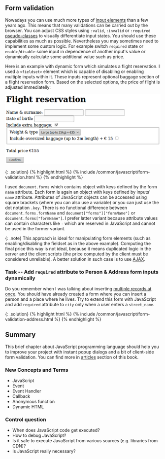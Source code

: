 ## Form validation
Nowadays you can use much more types of [input elements](../html-forms/#advanced-text-input)
than a few years ago. This means that many validations can be carried out by the browser.
You can adjust CSS styles using `:valid`, `:invalid` or `:required` [pseudo-classes](../css/#pseudoclasses)
to visually differentiate input states. You should use these capabilities as much as possible. Nevertheless
you may sometimes need to implement some custom logic. For example switch `required` state or
`enable`/`disable` some input in dependence of another input's value or dynamically
calculate some additional value such as price.

Here is an example with dynamic form which simulates a flight reservation. I used a `<fieldset>` element
which is capable of disabling or enabling multiple inputs within it. These inputs represent optional
baggage section of a flight reservation form. Based on the selected options, the price of flight is
adjusted immediatelly:

![Form validation](/common/javascript/form-validation.png)

{: .solution}
{% highlight html %}
{% include /common/javascript/form-validation.html %}
{% endhighlight %}

I used `document.forms` which contains object with keys defined by the form `name` attribute.
Each form is again an object with keys defined by inputs' `name` attribute. Attributes of
JavaScript objects can be accessed using square brackets (where you can also use a variable)
or you can just use the dot notation `.key`. There is no functional difference between
`document.forms.formName` and `document["forms"]["formName"]`
or `document.forms["formName"]`. I prefer latter variant because attribute values can
contain characters like `-` which are reserved in JavaScript and cannot be used in the former variant.

{: .note}
This approach is ideal for manipulating form elements (such as enabling/disabling the fieldset as
in the above example). Computing the final price this way is not ideal, because it
means duplicated logic in the server and the client scripts (the price computed by the client
must be considered unreliable). A better solution in such case is to use
[AJAX](/articles/javascript/#ajax).

### Task -- Add `required` attribute to Person & Address form inputs dynamically
Do you remember when I was talking about inserting [multiple records at once](../backend-insert/advanced/).
You should have already created a form where you can insert a person and a place where he lives.
Try to extend this form with JavaScript and add `required` attribute to `city` only when a user enters a `street_name`.

{: .solution}
{% highlight html %}
{% include /common/javascript/form-validation-address.html %}
{% endhighlight %}

## Summary
This brief chapter about JavaScript programming language should help you to improve your project with instant popup
dialogs and a bit of client-side form validation. You can find more in [articles](/articles/javascript/)
section of this book.

### New Concepts and Terms
- JavaScript
- Event
- Event Handler
- Callback
- Anonymous function
- Dynamic HTML

### Control question
- When does JavaScript code get executed?
- How to debug JavaScript?
- Is it safe to execute JavaScript from various sources (e.g. libraries from CDN)?
- Is JavaScript really necessary?